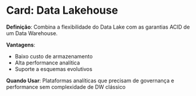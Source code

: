 # Card: Data Lakehouse

**Definição**: Combina a flexibilidade do Data Lake com as garantias ACID de um Data Warehouse.

**Vantagens**:
- Baixo custo de armazenamento
- Alta performance analítica
- Suporte a esquemas evolutivos

**Quando Usar**:
Plataformas analíticas que precisam de governança e performance sem complexidade de DW clássico
